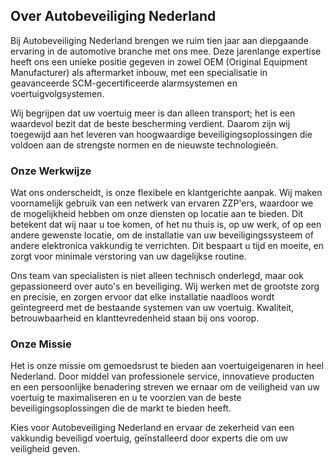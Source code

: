## Over Autobeveiliging Nederland

Bij Autobeveiliging Nederland brengen we ruim tien jaar aan diepgaande ervaring in de automotive branche met ons mee. Deze jarenlange expertise heeft ons een unieke positie gegeven in zowel OEM (Original Equipment Manufacturer) als aftermarket inbouw, met een specialisatie in geavanceerde SCM-gecertificeerde alarmsystemen en voertuigvolgsystemen.

Wij begrijpen dat uw voertuig meer is dan alleen transport; het is een waardevol bezit dat de beste bescherming verdient. Daarom zijn wij toegewijd aan het leveren van hoogwaardige beveiligingsoplossingen die voldoen aan de strengste normen en de nieuwste technologieën.

### Onze Werkwijze

Wat ons onderscheidt, is onze flexibele en klantgerichte aanpak. Wij maken voornamelijk gebruik van een netwerk van ervaren ZZP'ers, waardoor we de mogelijkheid hebben om onze diensten op locatie aan te bieden. Dit betekent dat wij naar u toe komen, of het nu thuis is, op uw werk, of op een andere gewenste locatie, om de installatie van uw beveiligingssysteem of andere elektronica vakkundig te verrichten. Dit bespaart u tijd en moeite, en zorgt voor minimale verstoring van uw dagelijkse routine.

Ons team van specialisten is niet alleen technisch onderlegd, maar ook gepassioneerd over auto's en beveiliging. Wij werken met de grootste zorg en precisie, en zorgen ervoor dat elke installatie naadloos wordt geïntegreerd met de bestaande systemen van uw voertuig. Kwaliteit, betrouwbaarheid en klanttevredenheid staan bij ons voorop.

### Onze Missie

Het is onze missie om gemoedsrust te bieden aan voertuigeigenaren in heel Nederland. Door middel van professionele service, innovatieve producten en een persoonlijke benadering streven we ernaar om de veiligheid van uw voertuig te maximaliseren en u te voorzien van de beste beveiligingsoplossingen die de markt te bieden heeft.

Kies voor Autobeveiliging Nederland en ervaar de zekerheid van een vakkundig beveiligd voertuig, geïnstalleerd door experts die om uw veiligheid geven.
